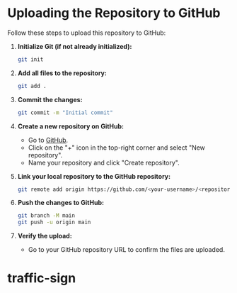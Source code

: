 # Uploading the Repository to GitHub

Follow these steps to upload this repository to GitHub:

1. **Initialize Git (if not already initialized):**
   ```bash
   git init
   ```

2. **Add all files to the repository:**
   ```bash
   git add .
   ```

3. **Commit the changes:**
   ```bash
   git commit -m "Initial commit"
   ```

4. **Create a new repository on GitHub:**
   - Go to [GitHub](https://github.com).
   - Click on the "+" icon in the top-right corner and select "New repository".
   - Name your repository and click "Create repository".

5. **Link your local repository to the GitHub repository:**
   ```bash
   git remote add origin https://github.com/<your-username>/<repository-name>.git
   ```

6. **Push the changes to GitHub:**
   ```bash
   git branch -M main
   git push -u origin main
   ```

7. **Verify the upload:**
   - Go to your GitHub repository URL to confirm the files are uploaded.
# traffic-sign

